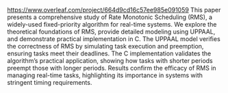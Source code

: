 
https://www.overleaf.com/project/664d9cd16c57ee985e091059
This paper presents a comprehensive study of Rate Monotonic Scheduling (RMS), a widely-used fixed-priority algorithm for real-time systems. We explore the theoretical foundations of RMS, provide detailed modeling using UPPAAL, and demonstrate practical implementation in C. The UPPAAL model verifies the correctness of RMS by simulating task execution and preemption, ensuring tasks meet their deadlines. The C implementation validates the algorithm’s practical application, showing how tasks with shorter periods preempt those with longer periods. Results confirm the efficacy of RMS in managing real-time tasks, highlighting its importance in systems with stringent timing requirements.
